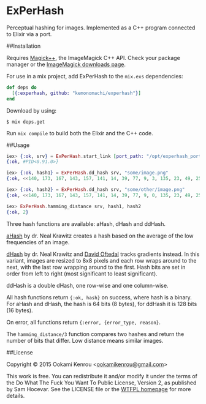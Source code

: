 ExPerHash
=========

Perceptual hashing for images. Implemented as a C++ program connected to
Elixir via a port.


##Installation

Requires [Magick++](http://www.imagemagick.org/Magick++/), the ImageMagick
C++ API. Check your package manager or the [ImageMagick downloads page](http://www.imagemagick.org/script/binary-releases.php).

For use in a mix project, add ExPerHash to the `mix.exs` dependencies:

```elixir
def deps do
  [{:experhash, github: "kemonomachi/experhash"}]
end
```

Download by using:

```sh-session
$ mix deps.get
```

Run `mix compile` to build both the Elixir and the C++ code.


##Usage

```elixir
iex> {:ok, srv} = ExPerHash.start_link [port_path: "/opt/experhash_port"] # defaults to "priv/experhash_port"
{:ok, #PID<0.91.0>}

iex> {:ok, hash1} = ExPerHash.dd_hash srv, "some/image.png"
{:ok, <<140, 173, 167, 143, 157, 141, 14, 39, 77, 9, 3, 135, 23, 49, 25, 89>>}

iex> {:ok, hash2} = ExPerHash.dd_hash srv, "some/other/image.png"
{:ok, <<140, 173, 167, 143, 157, 141, 14, 39, 77, 9, 0, 135, 23, 49, 25, 89>>}

iex> ExPerHash.hamming_distance srv, hash1, hash2
{:ok, 2}
```

Three hash functions are available: aHash, dHash and ddHash.

[aHash](http://www.hackerfactor.com/blog/index.php?/archives/432-Looks-Like-It.html)
by dr. Neal Krawitz creates a hash based on the average of the low frequencies
of an image.

[dHash](http://www.hackerfactor.com/blog/index.php?/archives/529-Kind-of-Like-That.html)
by dr. Neal Krawitz and [David Oftedal](http://01101001.net/programming.php)
tracks gradients instead. In this variant, images are resized to 8x8 pixels
and each row wraps around to the next, with the last row wrapping around to
the first. Hash bits are set in order from left to right (most significant to
least significant).

ddHash is a double dHash, one row-wise and one column-wise.

All hash functions return `{:ok, hash}` on success, where hash is a binary. For
aHash and dHash, the hash is 64 bits (8 bytes), for ddHash it is 128 bits
(16 bytes).

On error, all functions return `{:error, {error_type, reason}`.

The `hamming_distance/3` function compares two hashes and return the number of
bits that differ. Low distance means similar images.


##License

Copyright © 2015 Ookami Kenrou \<ookamikenrou@gmail.com\>

This work is free. You can redistribute it and/or modify it under the terms of
the Do What The Fuck You Want To Public License, Version 2, as published by
Sam Hocevar. See the LICENSE file or the [WTFPL homepage](http://www.wtfpl.net)
for more details.

